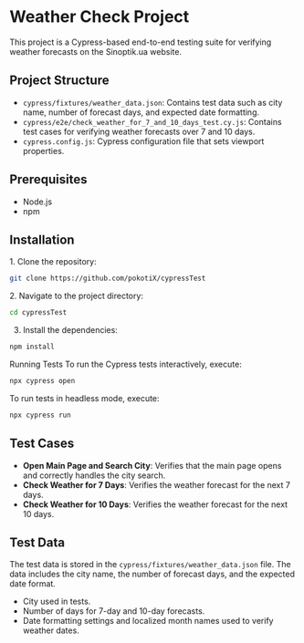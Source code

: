# Weather Check Project

This project is a Cypress-based end-to-end testing suite for verifying weather forecasts on the Sinoptik.ua website.

## Project Structure

- `cypress/fixtures/weather_data.json`: Contains test data such as city name, number of forecast days, and expected date formatting.
- `cypress/e2e/check_weather_for_7_and_10_days_test.cy.js`: Contains test cases for verifying weather forecasts over 7 and 10 days.
- `cypress.config.js`: Cypress configuration file that sets viewport properties.

## Prerequisites

- Node\.js
- npm

## Installation

1\. Clone the repository:
```sh
git clone https://github.com/pokotiX/cypressTest
```

2\. Navigate to the project directory:
```sh
cd cypressTest
```

3. Install the dependencies:
```sh
npm install
```

Running Tests
To run the Cypress tests interactively, execute:
```sh
npx cypress open
```

To run tests in headless mode, execute:
```sh
npx cypress run
```

## Test Cases
* **Open Main Page and Search City**: Verifies that the main page opens and correctly handles the city search.
* **Check Weather for 7 Days**: Verifies the weather forecast for the next 7 days.
* **Check Weather for 10 Days**: Verifies the weather forecast for the next 10 days.

## Test Data
The test data is stored in the `cypress/fixtures/weather_data.json` file. The data includes the city name, the number of forecast days, and the expected date format.

* City used in tests.
* Number of days for 7-day and 10-day forecasts.
* Date formatting settings and localized month names used to verify weather dates.